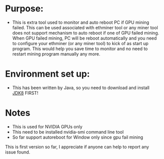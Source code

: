 # Purpose:
- This is extra tool used to monitor and auto reboot PC if GPU mining failed. This can be used associated with ethminer tool or any miner tool does not support mechanism to auto reboot if one of GPU failed mining. When GPU failed mining, PC will be reboot automatically and you need to configure your ethminer (or any miner tool) to kick of as start up program. This would help you save time to monitor and no need to restart mining program manually any more. 

# Environment set up:
- This has been written by Java, so you need to download and install [JDK8](http://www.oracle.com/technetwork/java/javase/downloads/jdk8-downloads-2133151.html) FIRST!

# Notes
- This is used for NVIDIA GPUs only
- This need to be installed nvidia-smi command line tool
- So far support autoreboot for Window only since gpu fail mining

This is first version so far, I appreciate if anyone can help to report any issue found.